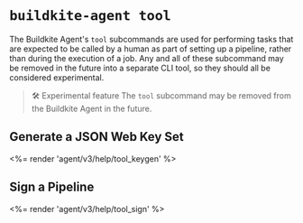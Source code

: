 # `buildkite-agent tool`

The Buildkite Agent's `tool` subcommands are used for performing tasks that are expected to be called by a human as part of setting up a pipeline, rather than during the execution of a job. Any and all of these subcommand may be removed in the future into a separate CLI tool, so they should all be considered experimental.

>🛠 Experimental feature
> The `tool` subcommand may be removed from the Buildkite Agent in the future.

## Generate a JSON Web Key Set

<%= render 'agent/v3/help/tool_keygen' %>

## Sign a Pipeline

<%= render 'agent/v3/help/tool_sign' %>
